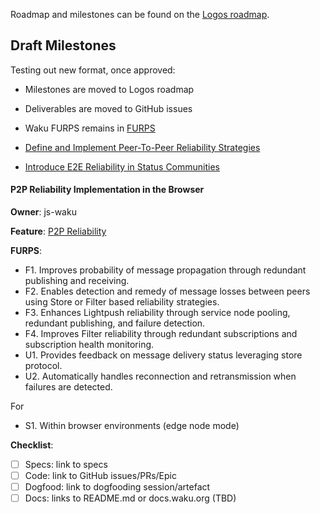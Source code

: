 Roadmap and milestones can be found on the [Logos roadmap](https://roadmap.logos.co/waku/).

## Draft Milestones

Testing out new format, once approved:

- Milestones are moved to Logos roadmap
- Deliverables are moved to GitHub issues
- Waku FURPS remains in [FURPS](/FURPS/README.md)

- [Define and Implement Peer-To-Peer Reliability Strategies](./define_p2p_reliability.md)
- [Introduce E2E Reliability in Status Communities](./introduce_e2e_reliability_in_status.md)

#### P2P Reliability Implementation in the Browser

**Owner**: js-waku

**Feature**: [P2P Reliability](/FURPS/application/p2p_reliability.md)

**FURPS**:
- F1. Improves probability of message propagation through redundant publishing and receiving.
- F2. Enables detection and remedy of message losses between peers using Store or Filter based reliability strategies.
- F3. Enhances Lightpush reliability through service node pooling, redundant publishing, and failure detection.
- F4. Improves Filter reliability through redundant subscriptions and subscription health monitoring.
- U1. Provides feedback on message delivery status leveraging store protocol.
- U2. Automatically handles reconnection and retransmission when failures are detected.

For
- S1. Within browser environments (edge node mode)

**Checklist**:
- [ ] Specs: link to specs
- [ ] Code: link to GitHub issues/PRs/Epic
- [ ] Dogfood: link to dogfooding session/artefact
- [ ] Docs: links to README.md or docs.waku.org (TBD)
